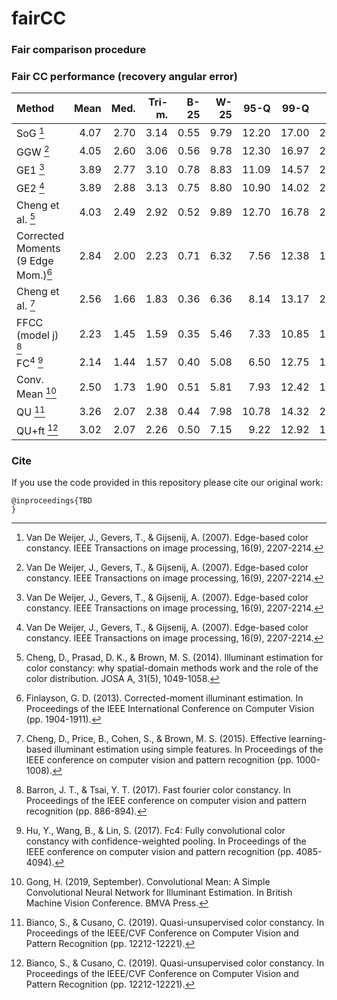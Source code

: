 # fairCC

### Fair comparison procedure

### Fair CC performance (recovery angular error)
| Method                                           | Mean  | Med. | Tri-m. | B-25 | W-25 | 95-Q  | 99-Q  | Max   | Intra-patch | Inter-patches |
| :------------------------------------------------|------:|-----:|-------:|-----:|-----:|------:|------:|------:|------------:|--------------:|
| SoG [^EB]                                        | 4.07	| 2.70 | 3.14	  | 0.55 | 9.79	| 12.20	| 17.00	| 21.89	| 0.18%       | 0.00%         |
| GGW [^EB]                                        | 4.05	| 2.60 | 3.06	  | 0.56 | 9.78	| 12.30	| 16.97	| 21.16 | 0.00%       | 0.00%         |
| GE1 [^EB]                                        | 3.89	| 2.77 | 3.10	  | 0.78 | 8.83	| 11.09	| 14.57	| 22.60 | 0.00%       | 0.00%         |
| GE2 [^EB]                                        | 3.89	| 2.88 | 3.13	  | 0.75 | 8.80	| 10.90	| 14.02	| 23.10 | 0.00%       | 0.00%         |
| Cheng et al. [^PCA]                              | 4.03	| 2.49 | 2.92   |	0.52 | 9.89 | 12.70 | 16.78 | 28.21 | 0.00%       | 2.99%         |
| Corrected Moments <br /> (9 Edge Mom.)[^corrmom] | 2.84	| 2.00 | 2.23	  | 0.71 | 6.32 |  7.56	| 12.38	| 16.60 | 0.00%       | 2.29%         |
| Cheng et al. [^cheng]                            | 2.56	| 1.66 | 1.83   |	0.36 | 6.36	|  8.14 |	13.17	| 20.36 | 0.18%       | 5.11%         |
| FFCC (model j) [^ffcc]                           | 2.23 | 1.45 | 1.59   | 0.35 | 5.46 |  7.33 | 10.85 | 17.27 | 0.35%       | 5.46%         |
| FC<sup>4</sup> [^fc4]                            | 2.14 | 1.44 | 1.57   | 0.40 | 5.08 |  6.50 | 12.75 | 15.28 | 0.06%       | 4.28%         |
| Conv. Mean [^convmean]                           | 2.50	| 1.73 | 1.90   |	0.51 | 5.81 |  7.93 | 12.42 |	16.13 | 0.06%       | 3.81%         |
| QU [^QU]                                         | 3.26	| 2.07 | 2.38	  | 0.44 | 7.98 | 10.78 | 14.32	| 21.68 | TBC         | TBC           |
| QU+ft [^QU]                                      | 3.02 | 2.07 | 2.26   | 0.50 | 7.15 | 9.22  | 12.92 | 17.05 | TBC         | TBC           |

[^EB]: Van De Weijer, J., Gevers, T., & Gijsenij, A. (2007). Edge-based color constancy. IEEE Transactions on image processing, 16(9), 2207-2214.
[^PCA]: Cheng, D., Prasad, D. K., & Brown, M. S. (2014). Illuminant estimation for color constancy: why spatial-domain methods work and the role of the color distribution. JOSA A, 31(5), 1049-1058.
[^corrmom]: Finlayson, G. D. (2013). Corrected-moment illuminant estimation. In Proceedings of the IEEE International Conference on Computer Vision (pp.     1904-1911).
[^cheng]: Cheng, D., Price, B., Cohen, S., & Brown, M. S. (2015). Effective learning-based illuminant estimation using simple features. In Proceedings of     the IEEE conference on computer vision and pattern recognition (pp. 1000-1008).
[^ffcc]: Barron, J. T., & Tsai, Y. T. (2017). Fast fourier color constancy. In Proceedings of the IEEE conference on computer vision and pattern             recognition (pp. 886-894).
[^fc4]: Hu, Y., Wang, B., & Lin, S. (2017). Fc4: Fully convolutional color constancy with confidence-weighted pooling. In Proceedings of the IEEE             conference   on computer vision and pattern recognition (pp. 4085-4094).
[^convmean]: Gong, H. (2019, September). Convolutional Mean: A Simple Convolutional Neural Network for Illuminant Estimation. In British Machine Vision       Conference. BMVA Press.
[^QU]: Bianco, S., & Cusano, C. (2019). Quasi-unsupervised color constancy. In Proceedings of the IEEE/CVF Conference on Computer Vision and Pattern Recognition (pp. 12212-12221).


### Cite
If you use the code provided in this repository please cite our original work:
```
@inproceedings{TBD
}
```
